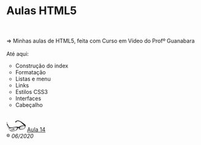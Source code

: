 <h1>Aulas HTML5</h1><br/>
<br/>
=> Minhas aulas de HTML5, feita com Curso em Vídeo do Profº Guanabara<br/>
<br/>
Até aqui:
<ul type="circle">
	<li>Construção do index</li>
	<li>Formatação</li>
	<li>Listas e menu</li>
	<li>Links</li>
	<li>Estilos CSS3</li>
	<li>Interfaces</li>
	<li>Cabeçalho</li>
</ul>
<br/>

<img src="_imagens/glass-oculos-preto-min.png"/>
<a href="http://www.youtube.com/watch?v=fN3Gp9DOI7U&list=PLHz_AreHm4dlAnJ_jJtV29RFxnPHDuk9o&index=17" target="_blank">Aula 14</a>
<br/>
&reg;
<i>06/2020</i>